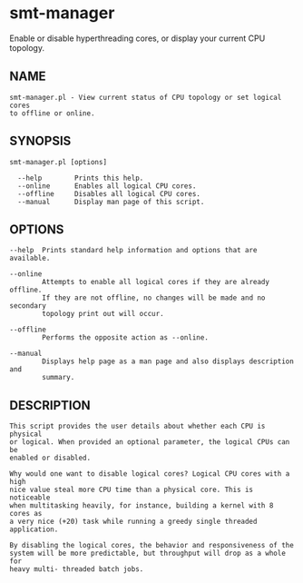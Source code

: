 # smt-manager
Enable or disable hyperthreading cores, or display your current CPU topology.

## NAME
    smt-manager.pl - View current status of CPU topology or set logical cores
    to offline or online.

## SYNOPSIS
    smt-manager.pl [options]

      --help        Prints this help.
      --online      Enables all logical CPU cores.
      --offline     Disables all logical CPU cores.
      --manual      Display man page of this script.

## OPTIONS
    --help  Prints standard help information and options that are available.

    --online
            Attempts to enable all logical cores if they are already offline.
            If they are not offline, no changes will be made and no secondary
            topology print out will occur.

    --offline
            Performs the opposite action as --online.

    --manual
            Displays help page as a man page and also displays description and
            summary.

## DESCRIPTION
    This script provides the user details about whether each CPU is physical
    or logical. When provided an optional parameter, the logical CPUs can be
    enabled or disabled.

    Why would one want to disable logical cores? Logical CPU cores with a high
    nice value steal more CPU time than a physical core. This is noticeable
    when multitasking heavily, for instance, building a kernel with 8 cores as
    a very nice (+20) task while running a greedy single threaded application.

    By disabling the logical cores, the behavior and responsiveness of the
    system will be more predictable, but throughput will drop as a whole for
    heavy multi- threaded batch jobs.
